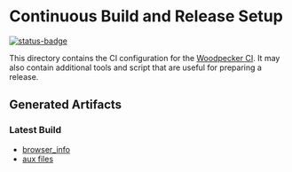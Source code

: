 # Continuous Build and Release Setup

[![status-badge](https://ci.logicalhacking.com/api/badges/afp-mirror/UPF/status.svg)](https://ci.logicalhacking.com/afp-mirror/UPF)

This directory contains the CI configuration for the [Woodpecker CI](https://woodpecker-ci.org/).
It may also contain additional tools and script that are useful for preparing a release.

## Generated Artifacts

### Latest Build

* [browser_info](https://artifacts.logicalhacking.com/ci/afp-mirror/UPF/main/latest/browser_info/AFP/UPF/)
* [aux files](https://artifacts.logicalhacking.com/ci/afp-mirror/UPF/main/latest/)
